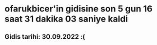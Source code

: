 # ofarukbicer'in gidisine son 5 gun 16 saat 31 dakika 03 saniye kaldi

## Gidis tarihi: 30.09.2022 :(